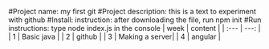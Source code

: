 #Project name: my first git
#Project description: this is a text to experiment with github
#Install: instruction: after downloading the file, run npm init
#Run instructions: type node index.js in the console
| week   | content        |
| :---   |      ---:      |
| 1      | Basic java     |
| 2      | github         |
| 3      | Making a server|
| 4      | angular        |
